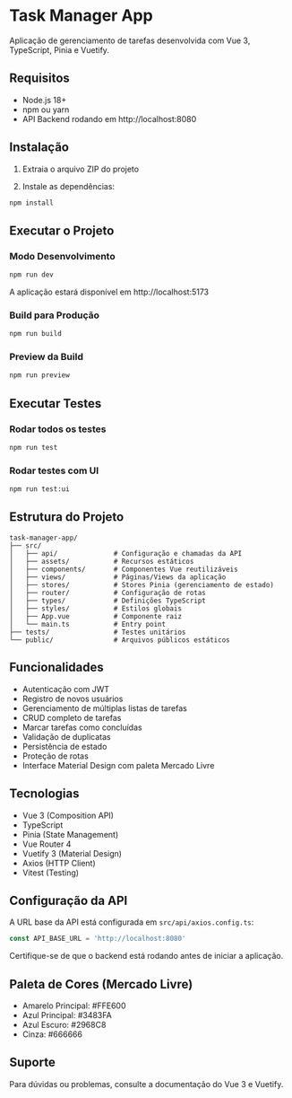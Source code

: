 # Task Manager App

Aplicação de gerenciamento de tarefas desenvolvida com Vue 3, TypeScript, Pinia e Vuetify.

## Requisitos

- Node.js 18+ 
- npm ou yarn
- API Backend rodando em http://localhost:8080

## Instalação

1. Extraia o arquivo ZIP do projeto

2. Instale as dependências:
```bash
npm install
```

## Executar o Projeto

### Modo Desenvolvimento
```bash
npm run dev
```
A aplicação estará disponível em http://localhost:5173

### Build para Produção
```bash
npm run build
```

### Preview da Build
```bash
npm run preview
```

## Executar Testes

### Rodar todos os testes
```bash
npm run test
```

### Rodar testes com UI
```bash
npm run test:ui
```

## Estrutura do Projeto

```
task-manager-app/
├── src/
│   ├── api/              # Configuração e chamadas da API
│   ├── assets/           # Recursos estáticos
│   ├── components/       # Componentes Vue reutilizáveis
│   ├── views/            # Páginas/Views da aplicação
│   ├── stores/           # Stores Pinia (gerenciamento de estado)
│   ├── router/           # Configuração de rotas
│   ├── types/            # Definições TypeScript
│   ├── styles/           # Estilos globais
│   ├── App.vue           # Componente raiz
│   └── main.ts           # Entry point
├── tests/                # Testes unitários
└── public/               # Arquivos públicos estáticos
```

## Funcionalidades

- Autenticação com JWT
- Registro de novos usuários
- Gerenciamento de múltiplas listas de tarefas
- CRUD completo de tarefas
- Marcar tarefas como concluídas
- Validação de duplicatas
- Persistência de estado
- Proteção de rotas
- Interface Material Design com paleta Mercado Livre

## Tecnologias

- Vue 3 (Composition API)
- TypeScript
- Pinia (State Management)
- Vue Router 4
- Vuetify 3 (Material Design)
- Axios (HTTP Client)
- Vitest (Testing)

## Configuração da API

A URL base da API está configurada em `src/api/axios.config.ts`:
```typescript
const API_BASE_URL = 'http://localhost:8080'
```

Certifique-se de que o backend está rodando antes de iniciar a aplicação.

## Paleta de Cores (Mercado Livre)

- Amarelo Principal: #FFE600
- Azul Principal: #3483FA
- Azul Escuro: #2968C8
- Cinza: #666666

## Suporte

Para dúvidas ou problemas, consulte a documentação do Vue 3 e Vuetify.
